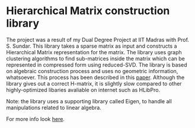 # Hierarchical Matrix construction library

The project was a result of my Dual Degree Project at IIT Madras with Prof. S. Sundar. This library takes a sparse matrix as input and constructs a Hierarchical Matrix representation for the matrix. The library uses graph clustering algorithms to find sub-matrices inside the matrix which can be represented in compressed form using reduced-SVD. The library is based on algebraic construction process and uses no geometric information, whatsoever. This process has been described in this [paper](https://ir.uiowa.edu/cgi/viewcontent.cgi?article=1381&context=etd). Although the library gives out a correct H-matrix, it is slightly slow compared to other highly-optimized libaries avaliable on internet such as HLibPro. 

Note: the library uses a supporting library called Eigen, to handle all manipulations related to linear algebra.

For more info look [here](https://sahilgupta2105.github.io/project3/).
